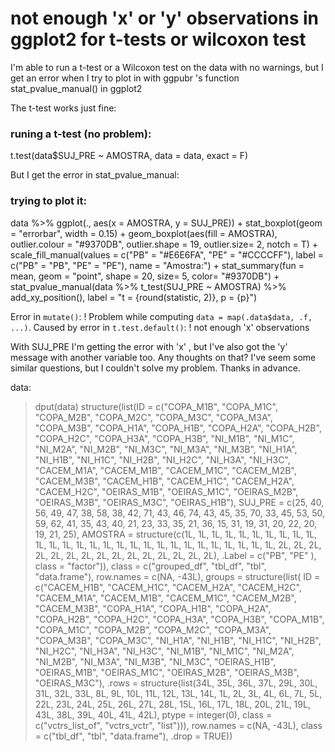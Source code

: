
# not enough 'x' or 'y' observations in ggplot2 for t-tests or wilcoxon test

I'm able to run a t-test or a Wilcoxon test on the data with no warnings, but I get an error when I try to plot in with ggpubr 's function stat_pvalue_manual() in ggplot2

The t-test works just fine:

### runing a t-test (no problem):

t.test(data$SUJ_PRE ~ AMOSTRA, data = data, exact = F)



But I get the error in stat_pvalue_manual:

### trying to plot it: 

data %>%
  ggplot(., aes(x = AMOSTRA, y = SUJ_PRE)) +
  stat_boxplot(geom = "errorbar",
               width = 0.15) +
  geom_boxplot(aes(fill = AMOSTRA), outlier.colour = "#9370DB", outlier.shape = 19,
               outlier.size= 2, notch = T) +
  scale_fill_manual(values = c("PB" = "#E6E6FA", "PE" = "#CCCCFF"), 
                    label = c("PB" = "PB", "PE" = "PE"),
                    name = "Amostra:") +
  stat_summary(fun = mean, geom = "point", shape = 20, size= 5, color= "#9370DB") + 
  stat_pvalue_manual(data %>%
                       t_test(SUJ_PRE ~ AMOSTRA) %>%
                       add_xy_position(),
                     label = "t = {round(statistic, 2)}, p = {p}") 

Error in `mutate()`:
! Problem while computing `data = map(.data$data, .f, ...)`.
Caused by error in `t.test.default()`:
! not enough 'x' observations


With SUJ_PRE I'm getting the error with 'x' , but I've also got the 'y' message with another variable too. Any thoughts on that? I've seem some similar questions, but I couldn't solve my problem. Thanks in advance.

data:


> dput(data)
structure(list(ID = c("COPA_M1B", "COPA_M1C", "COPA_M2B", "COPA_M2C", 
"COPA_M3C", "COPA_M3A", "COPA_M3B", "COPA_H1A", "COPA_H1B", "COPA_H2A", 
"COPA_H2B", "COPA_H2C", "COPA_H3A", "COPA_H3B", "NI_M1B", "NI_M1C", 
"NI_M2A", "NI_M2B", "NI_M3C", "NI_M3A", "NI_M3B", "NI_H1A", "NI_H1B", 
"NI_H1C", "NI_H2B", "NI_H2C", "NI_H3A", "NI_H3C", "CACEM_M1A", 
"CACEM_M1B", "CACEM_M1C", "CACEM_M2B", "CACEM_M3B", "CACEM_H1B", 
"CACEM_H1C", "CACEM_H2A", "CACEM_H2C", "OEIRAS_M1B", "OEIRAS_M1C", 
"OEIRAS_M2B", "OEIRAS_M3B", "OEIRAS_M3C", "OEIRAS_H1B"), SUJ_PRE = c(25, 
40, 56, 49, 47, 38, 58, 38, 42, 71, 43, 46, 74, 43, 45, 35, 70, 
33, 45, 53, 50, 59, 62, 41, 35, 43, 40, 21, 23, 33, 35, 21, 36, 
15, 31, 19, 31, 20, 22, 20, 19, 21, 25), AMOSTRA = structure(c(1L, 
1L, 1L, 1L, 1L, 1L, 1L, 1L, 1L, 1L, 1L, 1L, 1L, 1L, 1L, 1L, 1L, 
1L, 1L, 1L, 1L, 1L, 1L, 1L, 1L, 1L, 1L, 1L, 2L, 2L, 2L, 2L, 2L, 
2L, 2L, 2L, 2L, 2L, 2L, 2L, 2L, 2L, 2L), .Label = c("PB", "PE"
), class = "factor")), class = c("grouped_df", "tbl_df", "tbl", 
"data.frame"), row.names = c(NA, -43L), groups = structure(list(
    ID = c("CACEM_H1B", "CACEM_H1C", "CACEM_H2A", "CACEM_H2C", 
    "CACEM_M1A", "CACEM_M1B", "CACEM_M1C", "CACEM_M2B", "CACEM_M3B", 
    "COPA_H1A", "COPA_H1B", "COPA_H2A", "COPA_H2B", "COPA_H2C", 
    "COPA_H3A", "COPA_H3B", "COPA_M1B", "COPA_M1C", "COPA_M2B", 
    "COPA_M2C", "COPA_M3A", "COPA_M3B", "COPA_M3C", "NI_H1A", 
    "NI_H1B", "NI_H1C", "NI_H2B", "NI_H2C", "NI_H3A", "NI_H3C", 
    "NI_M1B", "NI_M1C", "NI_M2A", "NI_M2B", "NI_M3A", "NI_M3B", 
    "NI_M3C", "OEIRAS_H1B", "OEIRAS_M1B", "OEIRAS_M1C", "OEIRAS_M2B", 
    "OEIRAS_M3B", "OEIRAS_M3C"), .rows = structure(list(34L, 
        35L, 36L, 37L, 29L, 30L, 31L, 32L, 33L, 8L, 9L, 10L, 
        11L, 12L, 13L, 14L, 1L, 2L, 3L, 4L, 6L, 7L, 5L, 22L, 
        23L, 24L, 25L, 26L, 27L, 28L, 15L, 16L, 17L, 18L, 20L, 
        21L, 19L, 43L, 38L, 39L, 40L, 41L, 42L), ptype = integer(0), class = c("vctrs_list_of", 
    "vctrs_vctr", "list"))), row.names = c(NA, -43L), class = c("tbl_df", 
"tbl", "data.frame"), .drop = TRUE))


        